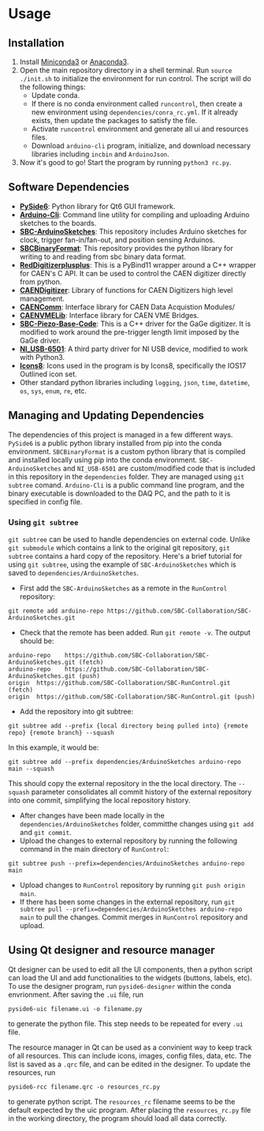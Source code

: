 # Usage

## Installation
1. Install [Miniconda3](https://docs.conda.io/projects/miniconda/en/latest/miniconda-install.html) or [Anaconda3](https://docs.anaconda.com/free/anaconda/install/index.html).
2. Open the main repository directory in a shell terminal. Run `source ./init.sh` to initialize the environment for 
   run control. The script will do the following things:
   - Update conda.
   - If there is no conda environment called `runcontrol`, then create a new environment using 
     `dependencies/conra_rc.yml`. If it already exists, then update the packages to satisfy the file.
   - Activate `runcontrol` environment and generate all ui and resources files.
   - Download `arduino-cli` program, initialize, and download necessary libraries including `incbin` and `ArduinoJson`.
3. Now it's good to go! Start the program by running `python3 rc.py`.

## Software Dependencies
- [**PySide6**](https://pypi.org/project/PySide6/): Python library for Qt6 GUI framework.
- [**Arduino-Cli**](https://arduino.github.io/arduino-cli/0.35/): Command line utility for compiling and uploading Arduino sketches to the boards.
- [**SBC-ArduinoSketches**](https://github.com/SBC-Collaboration/SBC-ArduinoSketches): This repository includes Arduino sketches for clock, trigger fan-in/fan-out, and position sensing Arduinos.
- [**SBCBinaryFormat**](https://github.com/SBC-Collaboration/SBCBinaryFormat): This repository provides the python library for writing to and reading from sbc binary data format.
- [**RedDigitizerplusplus**](https://github.com/shengzhiheng/RedDigitizerplusplus): This is a PyBind11 wrapper around a C++ wrapper for CAEN's C API. It can be used to control the CAEN digitizer directly from python.
- [**CAENDigitizer**](https://www.caen.it/products/caendigitizer-library/): Library of functions for CAEN Digitizers high level management.
- [**CAENComm**](https://www.caen.it/products/caencomm-library/): Interface library for CAEN Data Acquistion Modules/
- [**CAENVMELib**](https://www.caen.it/products/caenvmelib-library/): Interface library for CAEN VME Bridges.
- [**SBC-Piezo-Base-Code**](https://github.com/SBC-Collaboration/SBC-Piezo-Base-Code): This is a C++ driver for the GaGe digitizer. It is modified to work around the pre-trigger length limit imposed by the GaGe driver.
- [**NI_USB-6501**](https://github.com/shengzhiheng/NI_USB-6501): A third party driver for NI USB device, modified to work with Python3.
- [**Icons8**](https://icons8.com/icon/set/file/ios): Icons used in the program is by Icons8, specifically the IOS17 Outlined icon set.
- Other standard python libraries including `logging`, `json`, `time`, `datetime`, `os`, `sys`, `enum`, `re`, etc.

## Managing and Updating Dependencies
The dependencies of this project is managed in a few different ways. `PySide6` is a public python library installed from pip into the conda environment. `SBCBinaryFormat` is a custom python library that is compiled and installed locally using pip into the conda environment. `SBC-ArduinoSketches` and `NI_USB-6501` are custom/modified code that is included in this repository in the `dependencies` folder. They are managed using `git subtree` comand. `Arduino-Cli` is a public command line program, and the binary executable is downloaded to the DAQ PC, and the path to it is specified in config file.

### Using `git subtree`
`git subtree` can be used to handle dependencies on external code. Unlike `git submodule` which contains a link to the original git repository, `git subtree` contains a hard copy of the repository. Here's a brief tutorial for using `git subtree`, using the example of `SBC-ArduinoSketches` which is saved to `dependencies/ArduinoSketches`.
- First add the `SBC-ArduinoSketches` as a remote in the `RunControl` repository: 
```
git remote add arduino-repo https://github.com/SBC-Collaboration/SBC-ArduinoSketches.git
```
- Check that the remote has been added. Run `git remote -v`. The output should be:
```
arduino-repo	https://github.com/SBC-Collaboration/SBC-ArduinoSketches.git (fetch)
arduino-repo	https://github.com/SBC-Collaboration/SBC-ArduinoSketches.git (push)
origin	https://github.com/SBC-Collaboration/SBC-RunControl.git (fetch)
origin	https://github.com/SBC-Collaboration/SBC-RunControl.git (push)
```
- Add the repository into git subtree: 
```
git subtree add --prefix {local directory being pulled into} {remote repo} {remote branch} --squash
``` 
In this example, it would be:
```
git subtree add --prefix dependencies/ArduinoSketches arduino-repo main --squash
```
This should copy the external repository in the the local directory. The `--squash` parameter consolidates all commit history of the external repository into one commit, simplifying the local repository history.
- After changes have been made locally in the `dependencies/ArduinoSketches` folder, committhe changes using `git add` and `git commit`.
- Upload the changes to external repository by running the following command in the main directory of `RunControl`:
```
git subtree push --prefix=dependencies/ArduinoSketches arduino-repo main
```
- Upload changes to `RunControl` repository by running `git push origin main`.
- If there has been some changes in the external repository, run `git subtree pull --prefix=dependencies/ArduinoSketches arduino-repo main` to pull the changes. Commit merges in `RunControl` repository and upload.

## Using Qt designer and resource manager
Qt designer can be used to edit all the UI components, then a python script can load the UI and add functionalities to the widgets (buttons, labels, etc). To use the designer program, run `pyside6-designer` within the conda envrionment. After saving the `.ui` file, run 
```
pyside6-uic filename.ui -o filename.py
``` 
to generate the python file. This step needs to be repeated for every `.ui` file.

The resource manager in Qt can be used as a convinient way to keep track of all resources. This can include icons, images, config files, data, etc. The list is saved as a `.qrc` file, and can be edited in the designer. To update the resources, run 
```
pyside6-rcc filename.qrc -o resources_rc.py
``` 
to generate python script. The `resources_rc` filename seems to be the default expected by the uic program. After placing the `resources_rc.py` file in the working directory, the program should load all data correctly.
